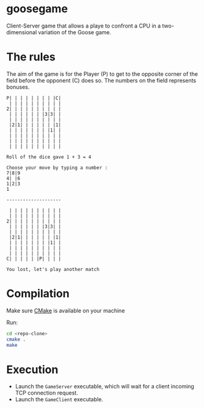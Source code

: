 # goosegame

Client-Server game that allows a playe to confront a CPU in a two-dimensional variation of the Goose game.

# The rules

The aim of the game is for the Player (P) to get to the opposite corner of the field before the opponent (C) does so. The numbers on the field represents bonuses.

```
P| | | | | | | | |C|
 | | | | | | | | | |
2| | | | | | | | | |
 | | | | | | |3|3| |
 | | | | | | | | | |
 |2|1| | | | | | |1|
 | | | | | | | |1| |
 | | | | | | | | | |
 | | | | | | | | | |
 | | | | | | | | | |
 
Roll of the dice gave 1 + 3 = 4

Choose your move by typing a number :
7|8|9
4| |6
1|2|3
1
 
--------------------

 | | | | | | | | | |
 | | | | | | | | | |
2| | | | | | | | | |
 | | | | | | |3|3| |
 | | | | | | | | | |
 |2|1| | | | | | |1|
 | | | | | | | |1| |
 | | | | | | | | | |
 | | | | | | | | | |
C| | | | | |P| | | |

You lost, let's play another match
```

# Compilation

Make sure [CMake](https://cmake.org/download/) is available on your machine

Run:

```sh
cd <repo-clone>
cmake .
make
```
  
# Execution
  
- Launch the `GameServer` executable, which will wait for a client incoming TCP connection request. 
- Launch the `GameClient` executable.
